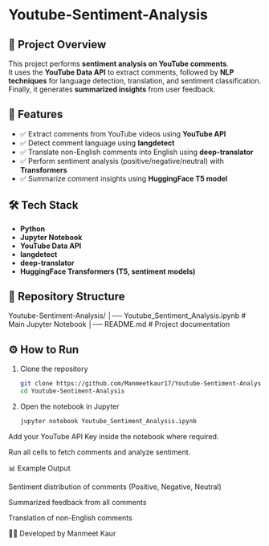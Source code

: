 # Youtube-Sentiment-Analysis

## 📌 Project Overview
This project performs **sentiment analysis on YouTube comments**.  
It uses the **YouTube Data API** to extract comments, followed by **NLP techniques** for language detection, translation, and sentiment classification. Finally, it generates **summarized insights** from user feedback.  

## 🚀 Features
- ✅ Extract comments from YouTube videos using **YouTube API**  
- ✅ Detect comment language using **langdetect**  
- ✅ Translate non-English comments into English using **deep-translator**  
- ✅ Perform sentiment analysis (positive/negative/neutral) with **Transformers**  
- ✅ Summarize comment insights using **HuggingFace T5 model**  

## 🛠️ Tech Stack
- **Python**  
- **Jupyter Notebook**  
- **YouTube Data API**  
- **langdetect**  
- **deep-translator**  
- **HuggingFace Transformers (T5, sentiment models)**  

## 📂 Repository Structure
Youtube-Sentiment-Analysis/
│── Youtube_Sentiment_Analysis.ipynb # Main Jupyter Notebook
│── README.md # Project documentation


## ⚙️ How to Run
1. Clone the repository  
   ```bash
   git clone https://github.com/Manmeetkaur17/Youtube-Sentiment-Analysis.git
   cd Youtube-Sentiment-Analysis

2. Open the notebook in Jupyter
   ```bash
   jupyter notebook Youtube_Sentiment_Analysis.ipynb

Add your YouTube API Key inside the notebook where required.

Run all cells to fetch comments and analyze sentiment.


📊 Example Output

  Sentiment distribution of comments (Positive, Negative, Neutral)
  
  Summarized feedback from all comments
    
  Translation of non-English comments

👩‍💻 Developed by Manmeet Kaur
